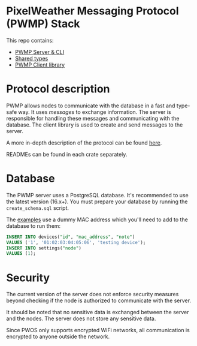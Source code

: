 # PixelWeather Messaging Protocol (PWMP) Stack
This repo contains:
- [PWMP Server & CLI](pwmp-server/)
- [Shared types](pwmp-types/)
- [PWMP Client library](pwmp-client/)

# Protocol description
PWMP allows nodes to communicate with the database in a fast and type-safe way. It uses *messages* to exchange information. The server is responsible for handling these messages and communicating with the database. The client library is used to create and send messages to the server.

A more in-depth description of the protocol can be found [here](pwmp-types/README.md).

READMEs can be found in each crate separately.

# Database
The PWMP server uses a PostgreSQL database. It's recommended to use the latest version (16.x+). You must prepare your database by running the `create_schema.sql` script.

The [examples](pwmp-client/examples/) use a dummy MAC address which you'll need to add to the database to run them:
```sql
INSERT INTO devices("id", "mac_address", "note")
VALUES ('1', '01:02:03:04:05:06', 'testing device');
INSERT INTO settings("node")
VALUES (1);
```

# Security
The current version of the server does not enforce security measures beyond checking if the node is authorized to communicate with the server.

It should be noted that no sensitive data is exchanged between the server and the nodes. The server does not store any sensitive data.

Since PWOS only supports encrypted WiFi networks, all communication is encrypted to anyone outside the network.